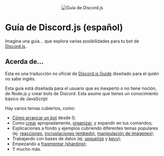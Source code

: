 <div align="center">
	<img src="guide/images/branding/banner-blurple-small.png" title="Guía de Discord.js" alt="Guía de Discord.js" />
</div>

# Guía de Discord.js (español)

Imagina una guía... que explora varias posibilidades para tu bot de [Discord.js](https://github.com/discordjs/discord.js).

## Acerda de...

Esta es una traducción no oficial de [Discord.js Guide](https://github.com/discordjs/guide) diseñado para el quién no sabe inglés.

Esta guía está diseñada para el usuario que es inexperto o no tiene noción, de Node.js y crear bots de Discord. Esta asume que tienes un conocimiento básico de JavaScript

Hay varios temas cubiertos, como:

- [Cómo arrancar un bot](https://discordjs.guide/preparations/) desde 0;
- Como [crear](https://discordjs.guide/creating-your-bot/) apropiadamente, [organizar](https://discordjs.guide/command-handling/), y expandir en tus comandos;
- Explicaciones a fondo y ejemplos cubriendo diferentes temas populares (ej. [reacciones](https://discordjs.guide/popular-topics/reactions.html), [incrustaciones (embeds)](https://discordjs.guide/popular-topics/embeds.html), [manipulación de imágenes](https://discordjs.guide/popular-topics/canvas.html));
- Trabajando con bases de datos (ej. [sequelize](https://discordjs.guide/sequelize/) y [keyv](https://discordjs.guide/keyv/));
- Empezando a [fragmentar (sharding)](https://discordjs.guide/sharding/);
- Y mucho más.
